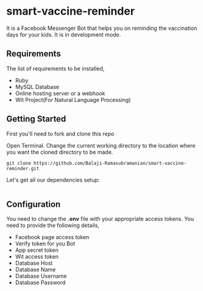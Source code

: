 # smart-vaccine-reminder
It is a Facebook Messenger Bot that helps you on reminding the vaccination days for your kids. It is in development mode.
## Requirements
The list of requirements to be installed,
- Ruby
- MySQL Database
- Online hosting server or a webhook
- Wit Project(For Natural Language Processing)

## Getting Started
First you'll need to fork and clone this repo

Open Terminal. Change the current working directory to the location where you want the cloned directory to be made.

```
git clone https://github.com/Balaji-Ramasubramanian/smart-vaccine-reminder.git
```
Let's get all our dependencies setup:
``` bundle install 
```

## Configuration
You need to change the **.env** file with your appropriate access tokens. You need to provide the following details,
- Facebook page access token
- Verify token for you Bot
- App secret token
- Wit access token
- Database Host
- Database Name
- Database Username
- Database Password
